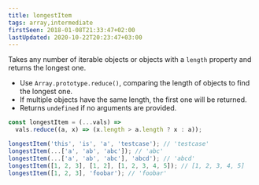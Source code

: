```yaml
---
title: longestItem
tags: array,intermediate
firstSeen: 2018-01-08T21:33:47+02:00
lastUpdated: 2020-10-22T20:23:47+03:00
---
```


Takes any number of iterable objects or objects with a `length` property and returns the longest one.

- Use `Array.prototype.reduce()`, comparing the length of objects to find the longest one.
- If multiple objects have the same length, the first one will be returned.
- Returns `undefined` if no arguments are provided.

```js
const longestItem = (...vals) =>
  vals.reduce((a, x) => (x.length > a.length ? x : a));
```

```js
longestItem('this', 'is', 'a', 'testcase'); // 'testcase'
longestItem(...['a', 'ab', 'abc']); // 'abc'
longestItem(...['a', 'ab', 'abc'], 'abcd'); // 'abcd'
longestItem([1, 2, 3], [1, 2], [1, 2, 3, 4, 5]); // [1, 2, 3, 4, 5]
longestItem([1, 2, 3], 'foobar'); // 'foobar'
```
